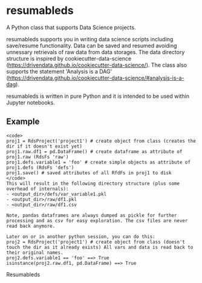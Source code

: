 # resumableds
A Python class that supports Data Science projects.

resumableds supports you in writing data science scripts including save/resume functionality.
Data can be saved and resumed avoiding unnessary retrievals of raw data from data storages.
The data directory structure is inspired by cookiecutter-data-science (https://drivendata.github.io/cookiecutter-data-science/).
The class also supports the statement 'Analysis is a DAG' (https://drivendata.github.io/cookiecutter-data-science/#analysis-is-a-dag).

resumableds is written in pure Python and it is intended to be used within Jupyter notebooks.


Example
-------
    <code> 
    proj1 = RdsProject('project1') # create object from class (creates the dir if it doesn't exist yet)
    proj1.raw.df1 = pd.DataFrame() # create dataframe as attribute of proj1.raw (RdsFs 'raw')
    proj1.defs.variable1 = 'foo' # create simple objects as attribute of proj1.defs (RdsFs 'defs')
    proj1.save() # saved attributes of all RfdFs in proj1 to disk
    </code>
    This will result in the following directory structure (plus some overhead of internals):
    - <output_dir>/defs/var_variable1.pkl
    - <output_dir>/raw/df1.pkl
    - <output_dir>/raw/df1.csv

    Note, pandas dataframes are always dumped as pickle for further processing and as csv for easy exploration. The csv files are never read back anymore.

    Later on or in another python session, you can do this:
    proj2 = RdsProject('project1') # create object from class (doesn't touch the dir as it already exists) All vars and data is read back to their original names.
    proj2.defs.variable1 == 'foo' ==> True
    isinstance(proj2.raw.df1, pd.DataFrame) ==> True






Resumableds

